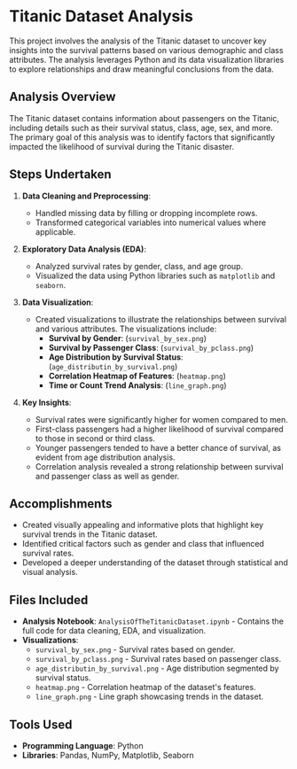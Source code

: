 # Titanic Dataset Analysis

This project involves the analysis of the Titanic dataset to uncover key insights into the survival patterns based on various demographic and class attributes. The analysis leverages Python and its data visualization libraries to explore relationships and draw meaningful conclusions from the data.

## Analysis Overview

The Titanic dataset contains information about passengers on the Titanic, including details such as their survival status, class, age, sex, and more. The primary goal of this analysis was to identify factors that significantly impacted the likelihood of survival during the Titanic disaster.

## Steps Undertaken

1. **Data Cleaning and Preprocessing**: 
   - Handled missing data by filling or dropping incomplete rows.
   - Transformed categorical variables into numerical values where applicable.

2. **Exploratory Data Analysis (EDA)**:
   - Analyzed survival rates by gender, class, and age group.
   - Visualized the data using Python libraries such as `matplotlib` and `seaborn`.

3. **Data Visualization**:
   - Created visualizations to illustrate the relationships between survival and various attributes. The visualizations include:
     - **Survival by Gender**: (`survival_by_sex.png`)
     - **Survival by Passenger Class**: (`survival_by_pclass.png`)
     - **Age Distribution by Survival Status**: (`age_distributin_by_survival.png`)
     - **Correlation Heatmap of Features**: (`heatmap.png`)
     - **Time or Count Trend Analysis**: (`line_graph.png`)

4. **Key Insights**:
   - Survival rates were significantly higher for women compared to men.
   - First-class passengers had a higher likelihood of survival compared to those in second or third class.
   - Younger passengers tended to have a better chance of survival, as evident from age distribution analysis.
   - Correlation analysis revealed a strong relationship between survival and passenger class as well as gender.

## Accomplishments

- Created visually appealing and informative plots that highlight key survival trends in the Titanic dataset.
- Identified critical factors such as gender and class that influenced survival rates.
- Developed a deeper understanding of the dataset through statistical and visual analysis.

## Files Included

- **Analysis Notebook**: `AnalysisOfTheTitanicDataset.ipynb` - Contains the full code for data cleaning, EDA, and visualization.
- **Visualizations**:
  - `survival_by_sex.png` - Survival rates based on gender.
  - `survival_by_pclass.png` - Survival rates based on passenger class.
  - `age_distributin_by_survival.png` - Age distribution segmented by survival status.
  - `heatmap.png` - Correlation heatmap of the dataset's features.
  - `line_graph.png` - Line graph showcasing trends in the dataset.

## Tools Used

- **Programming Language**: Python
- **Libraries**: Pandas, NumPy, Matplotlib, Seaborn
